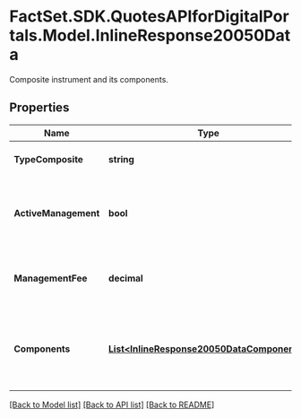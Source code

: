 # FactSet.SDK.QuotesAPIforDigitalPortals.Model.InlineResponse20050Data
Composite instrument and its components.

## Properties

Name | Type | Description | Notes
------------ | ------------- | ------------- | -------------
**TypeComposite** | **string** | Type of the composite instrument. | [optional] 
**ActiveManagement** | **bool** | If set to true, the composite instrument is actively managed. | [optional] 
**ManagementFee** | **decimal** | Management fee p.a. of the composite instrument. | [optional] 
**Components** | [**List&lt;InlineResponse20050DataComponents&gt;**](InlineResponse20050DataComponents.md) | Information regarding the components of the composite instrument. | [optional] 

[[Back to Model list]](../README.md#documentation-for-models) [[Back to API list]](../README.md#documentation-for-api-endpoints) [[Back to README]](../README.md)

